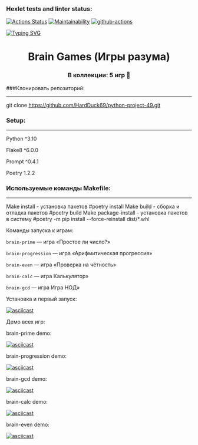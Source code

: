 ### Hexlet tests and linter status:
[![Actions Status](https://github.com/HardDuck69/python-project-49/workflows/hexlet-check/badge.svg)](https://github.com/HardDuck69/python-project-49/actions)
[![Maintainability](https://api.codeclimate.com/v1/badges/a99a88d28ad37a79dbf6/maintainability)](https://codeclimate.com/github/HardDuck69/python-project-49)
[![github-actions](https://github.com/HardDuck69/python-project-49/actions/workflows/github-actions.yml/badge.svg)](https://github.com/HardDuck69/python-project-49/actions/workflows/github-actions.yml)


[![Typing SVG](https://readme-typing-svg.herokuapp.com?font=Fira+Code&pause=1000&color=C50000&center=true&width=435&lines=Hello+there!+I'm+HardDuck69;Look+at+my+first+python-project)](https://git.io/typing-svg)


<h1 align="center">Brain Games (Игры разума)</h1>
<h3 align="center">В коллекции: 5 игр &#129414;</h3>

###Клонировать репозиторий:
***
git clone https://github.com/HardDuck69/python-project-49.git

### Setup:
***
Python ^3.10

Flake8 ^6.0.0

Prompt ^0.4.1

Poetry 1.2.2


### Используемые команды Makefile: 
***
Make install - установка пакетов #poetry install
Make build - сборка и отладка пакетов #poetry build
Make package-install - установка пакетов в систему #poetry -m pip install --force-reinstall dist/*.whl



Команды запуска к играм:


```brain-prime``` — игра «Простое ли число?»

```brain-progression``` — игра «Арифмитическая прогрессия»

```brain-even``` — игра «Проверка на чётность»

```brain-calc``` — игра Калькулятор»

```brain-gcd``` — игра Игра НОД»


Установка и первый запуск:

[![asciicast](https://asciinema.org/a/tj56lutGahNIpGVURAkfkSdCs.svg)](https://asciinema.org/a/tj56lutGahNIpGVURAkfkSdCs)


Демо всех игр:

brain-prime demo:


[![asciicast](https://asciinema.org/a/CXQeqrugLLD7Tk8svncWJqMym.svg)](https://asciinema.org/a/CXQeqrugLLD7Tk8svncWJqMym)


brain-progression demo:


[![asciicast](https://asciinema.org/a/fTGEl5Sc9SwF5Yz7L9lcie5Ep.svg)](https://asciinema.org/a/fTGEl5Sc9SwF5Yz7L9lcie5Ep)


brain-gcd demo:

[![asciicast](https://asciinema.org/a/gAigiXDz0r9uivMCXmf1H5w1p.svg)](https://asciinema.org/a/gAigiXDz0r9uivMCXmf1H5w1p)


brain-calc demo:


[![asciicast](https://asciinema.org/a/x3rxGJ7O2pvR3YThhfYPnlhXQ.svg)](https://asciinema.org/a/x3rxGJ7O2pvR3YThhfYPnlhXQ)


brain-even demo:

[![asciicast](https://asciinema.org/a/MdLoIVXybSoCEkQYcADB2Y6gA.svg)](https://asciinema.org/a/MdLoIVXybSoCEkQYcADB2Y6gA)
